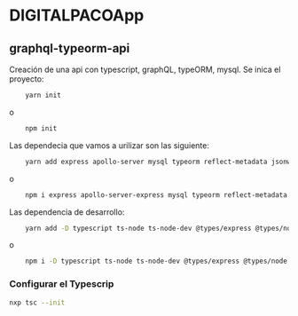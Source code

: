 # DIGITALPACOApp

## graphql-typeorm-api

Creación de una api con typescript, graphQL, typeORM, mysql. Se inica el proyecto:

```bash
    yarn init
```

o

```bash
    npm init
```

Las dependecia que vamos a urilizar son las siguiente: 
```bash
    yarn add express apollo-server mysql typeorm reflect-metadata jsonwebtoken merge-graphql-schemas-ts
```
o

```bash
    npm i express apollo-server-express mysql typeorm reflect-metadata type-graphql jsonwebtoken merge-graphql-schemas-ts
```

Las dependencia de desarrollo:

```bash
    yarn add -D typescript ts-node ts-node-dev @types/express @types/node @types/jsonwebtoken
```

o

```bash
    npm i -D typescript ts-node ts-node-dev @types/express @types/node @types/jsonwebtoken
```

### Configurar el Typescrip 

```bash
nxp tsc --init
```